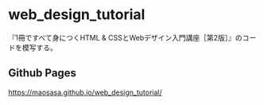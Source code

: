 # web_design_tutorial

『1冊ですべて身につくHTML & CSSとWebデザイン入門講座［第2版］』のコードを模写する。

## Github Pages
<https://maosasa.github.io/web_design_tutorial/>